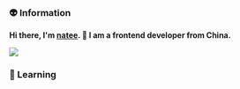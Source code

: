 ### 👽 Information
**Hi there, I'm [natee](https://natee.github.io/website). 👋 I am a frontend developer from China.** 

[<img src ="https://img.shields.io/badge/🌐-natee.github.io-%23.svg?style=for-the-badge&logo=&logoColor=white%22">](https://natee.github.io/)

### 💯 Learning

